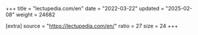 +++
title = "lectupedia.com/en"
date = "2022-03-22"
updated = "2025-02-08"
weight = 24682

[extra]
source = "https://lectupedia.com/en/"
ratio = 27
size = 24
+++
